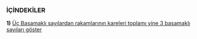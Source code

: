 ### İÇİNDEKİLER

**1)** [Üç Basamaklı sayılardan rakamlarının kareleri toplamı yine 3 basamaklı sayıları göster](https://github.com/saricayemre/c_examples/blob/master/ucbasamaklisayilar.c) <br>
